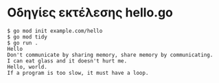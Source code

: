 # Οδηγίες εκτέλεσης hello.go


    $ go mod init example.com/hello
    $ go mod tidy
    $ go run .
    Hello
    Don't communicate by sharing memory, share memory by communicating.
    I can eat glass and it doesn't hurt me.
    Hello, world.
    If a program is too slow, it must have a loop.
